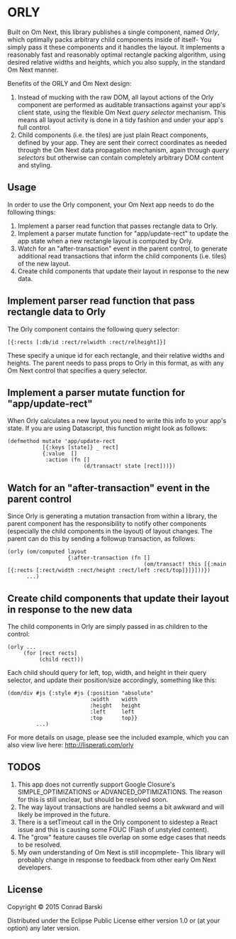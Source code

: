 # ORLY

Built on Om Next, this library publishes a single component, named *Orly*, which optimally packs arbitrary child components inside of itself- You simply pass it these components and it handles the layout. It implements a reasonably fast and reasonably optimal rectangle packing algorithm, using desired relative widths and heights, which you also supply, in the standard Om Next manner.

Benefits of the ORLY and Om Next design:

1. Instead of mucking with the raw DOM, all layout actions of the Orly component are performed as auditable transactions against your app's client state, using the flexible Om Next *query selector* mechanism. This means all layout activity is done in a tidy fashion and under your app's full control.
2. Child components (i.e. the tiles) are just plain React components, defined by your app. They are sent their correct coordinates as needed through the Om Next data propagation mechanism, again through *query selectors* but otherwise can contain completely arbitrary DOM content and styling.

## Usage

In order to use the Orly component, your Om Next app needs to do the following things:

1. Implement a parser read function that passes rectangle data to Orly.
2. Implement a parser mutate function for "app/update-rect" to update the app state when a new rectangle layout is computed by Orly.
3. Watch for an "after-transaction" event in the parent control, to generate additional read transactions that inform the child components (i.e. tiles) of the new layout.
4. Create child components that update their layout in response to the new data.

## Implement parser read function that pass rectangle data to Orly

The Orly component contains the following query selector:

```
[{:rects [:db/id :rect/relwidth :rect/relheight]}]
```

These specify a unique id for each rectangle, and their relative widths and heights. The parent needs to pass props to Orly in this format, as with any Om Next control that specifies a query selector.

## Implement a parser mutate function for "app/update-rect"

When Orly calculates a new layout you need to write this info to your app's state. If you are using Datascript, this function might look as follows:

```
(defmethod mutate 'app/update-rect
           [{:keys [state]} _ rect]
           {:value  []
            :action (fn []
                        (d/transact! state [rect]))})
```

## Watch for an "after-transaction" event in the parent control

Since Orly is generating a mutation transaction from within a library, the parent component has the responsibility to notify other components (especially the child components in the layout) of layout changes. The parent can do this by sending a followup transaction, as follows:

```
(orly (om/computed layout
                   {:after-transaction (fn []
                                           (om/transact! this [{:main [{:rects [:rect/width :rect/height :rect/left :rect/top]}]}]))})
      ...)
```

## Create child components that update their layout in response to the new data

The child components in Orly are simply passed in as children to the control:

```
(orly ...
     (for [rect rects]
          (child rect)))
```

Each child should query for left, top, width, and height in their query selector, and update their position/size accordingly, something like this:

```
(dom/div #js {:style #js {:position "absolute"
                          :width    width
                          :height   height
                          :left     left
                          :top      top}}
         ...)
```

For more details on usage, please see the included example, which you can also view live here: http://lisperati.com/orly

## TODOS

1. This app does not currently support Google Closure's SIMPLE_OPTIMIZATIONS or ADVANCED_OPTIMIZATIONS. The reason for this is still unclear, but should be resolved soon.
2. The way layout transactions are handled seems a bit awkward and will likely be improved in the future.
3. There is a setTimeout call in the Orly component to sidestep a React issue and this is causing some FOUC (Flash of unstyled content).
4. The "grow" feature causes tile overlap on some edge cases that needs to be resolved.
5. My own understanding of Om Next is still incopmplete- This library will probably change in response to feedback from other early Om Next developers.

## License

Copyright © 2015 Conrad Barski

Distributed under the Eclipse Public License either version 1.0 or (at
your option) any later version.
